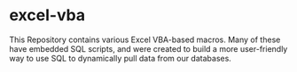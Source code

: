 # excel-vba

This Repository contains various Excel VBA-based macros. Many of these have embedded SQL scripts, and were created to build a more user-friendly way to use SQL to dynamically pull data from our databases.
